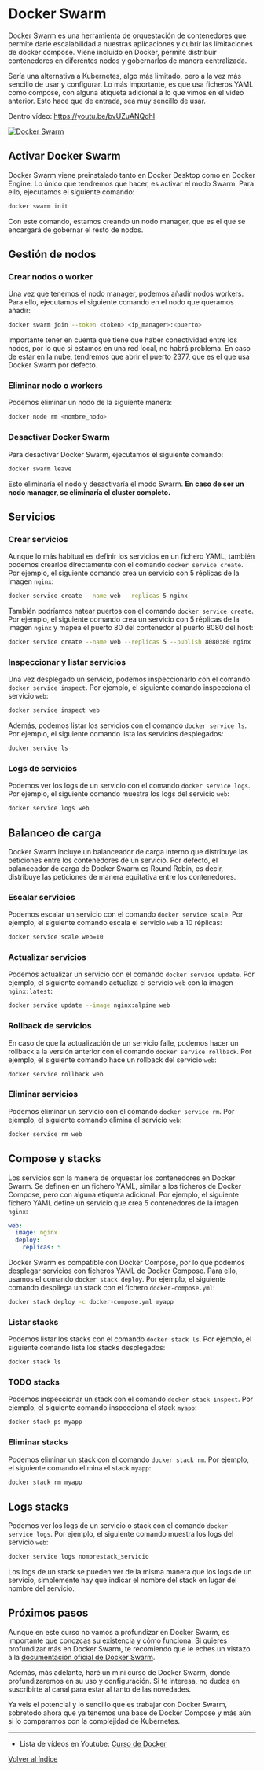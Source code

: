 # Docker Swarm 
Docker Swarm es una herramienta de orquestación de contenedores que permite darle escalabilidad a nuestras aplicaciones y cubrir las limitaciones de docker compose. Viene incluido en Docker, permite distribuir contenedores en diferentes nodos y gobernarlos de manera centralizada. 

Sería una alternativa a Kubernetes, algo más limitado, pero a la vez más sencillo de usar y configurar. Lo más importante, es que usa ficheros YAML como compose, con alguna etiqueta adicional a lo que vimos en el vídeo anterior. Esto hace que de entrada, sea muy sencillo de usar. 

Dentro vídeo: https://youtu.be/bvUZuANQdhI

[![Docker Swarm](https://img.youtube.com/vi/bvUZuANQdhI/maxresdefault.jpg )](https://www.youtube.com/watch?v=bvUZuANQdhI)


## Activar Docker Swarm
Docker Swarm viene preinstalado tanto en Docker Desktop como en Docker Engine. Lo único que tendremos que hacer, es activar el modo Swarm. Para ello, ejecutamos el siguiente comando:
```bash
docker swarm init
```
Con este comando, estamos creando un nodo manager, que es el que se encargará de gobernar el resto de nodos.

## Gestión de nodos

### Crear nodos o worker
Una vez que tenemos el nodo manager, podemos añadir nodos workers. Para ello, ejecutamos el siguiente comando en el nodo que queramos añadir:
```bash
docker swarm join --token <token> <ip_manager>:<puerto>
```

Importante tener en cuenta que tiene que haber conectividad entre los nodos, por lo que si estamos en una red local, no habrá problema. En caso de estar en la nube, tendremos que abrir el puerto 2377, que es el que usa Docker Swarm por defecto.

### Eliminar nodo o workers
Podemos eliminar un nodo de la siguiente manera:
```bash
docker node rm <nombre_nodo>
```

### Desactivar Docker Swarm
Para desactivar Docker Swarm, ejecutamos el siguiente comando:
```bash
docker swarm leave
```
Esto eliminaría el nodo y desactivaría el modo Swarm. **En caso de ser un nodo manager, se eliminaría el cluster completo.**


## Servicios

### Crear servicios
Aunque lo más habitual es definir los servicios en un fichero YAML, también podemos crearlos directamente con el comando `docker service create`. Por ejemplo, el siguiente comando crea un servicio con 5 réplicas de la imagen `nginx`:
```bash
docker service create --name web --replicas 5 nginx
```

También podríamos natear puertos con el comando `docker service create`. Por ejemplo, el siguiente comando crea un servicio con 5 réplicas de la imagen `nginx` y mapea el puerto 80 del contenedor al puerto 8080 del host:
```bash
docker service create --name web --replicas 5 --publish 8080:80 nginx
```


### Inspeccionar y listar servicios
Una vez desplegado un servicio, podemos inspeccionarlo con el comando `docker service inspect`. Por ejemplo, el siguiente comando inspecciona el servicio `web`:
```bash
docker service inspect web
```

Además, podemos listar los servicios con el comando `docker service ls`. Por ejemplo, el siguiente comando lista los servicios desplegados:
```bash
docker service ls
```

### Logs de servicios
Podemos ver los logs de un servicio con el comando `docker service logs`. Por ejemplo, el siguiente comando muestra los logs del servicio `web`:
```bash
docker service logs web
```



## Balanceo de carga
Docker Swarm incluye un balanceador de carga interno que distribuye las peticiones entre los contenedores de un servicio. Por defecto, el balanceador de carga de Docker Swarm es Round Robin, es decir, distribuye las peticiones de manera equitativa entre los contenedores.




### Escalar servicios
Podemos escalar un servicio con el comando `docker service scale`. Por ejemplo, el siguiente comando escala el servicio `web` a 10 réplicas:
```bash
docker service scale web=10
```


### Actualizar servicios
Podemos actualizar un servicio con el comando `docker service update`. Por ejemplo, el siguiente comando actualiza el servicio `web` con la imagen `nginx:latest`:
```bash
docker service update --image nginx:alpine web
```

### Rollback de servicios
En caso de que la actualización de un servicio falle, podemos hacer un rollback a la versión anterior con el comando `docker service rollback`. Por ejemplo, el siguiente comando hace un rollback del servicio `web`:
```bash
docker service rollback web
```

### Eliminar servicios
Podemos eliminar un servicio con el comando `docker service rm`. Por ejemplo, el siguiente comando elimina el servicio `web`:
```bash
docker service rm web
```


## Compose y stacks
Los servicios son la manera de orquestar los contenedores en Docker Swarm. Se definen en un fichero YAML, similar a los ficheros de Docker Compose, pero con alguna etiqueta adicional. Por ejemplo, el siguiente fichero YAML define un servicio que crea 5 contenedores de la imagen `nginx`:

```yaml
web:
  image: nginx
  deploy:
    replicas: 5
```


Docker Swarm es compatible con Docker Compose, por lo que podemos desplegar servicios con ficheros YAML de Docker Compose. Para ello, usamos el comando `docker stack deploy`. Por ejemplo, el siguiente comando despliega un stack con el fichero `docker-compose.yml`:
```bash
docker stack deploy -c docker-compose.yml myapp
```

### Listar stacks
Podemos listar los stacks con el comando `docker stack ls`. Por ejemplo, el siguiente comando lista los stacks desplegados:
```bash
docker stack ls
```

### TODO stacks
Podemos inspeccionar un stack con el comando `docker stack inspect`. Por ejemplo, el siguiente comando inspecciona el stack `myapp`:
```bash
docker stack ps myapp
```

### Eliminar stacks
Podemos eliminar un stack con el comando `docker stack rm`. Por ejemplo, el siguiente comando elimina el stack `myapp`:
```bash
docker stack rm myapp
```

## Logs  stacks
Podemos ver los logs de un servicio o stack con el comando `docker service logs`. Por ejemplo, el siguiente comando muestra los logs del servicio `web`:
```bash
docker service logs nombrestack_servicio
```

Los logs de un stack se pueden ver de la misma manera que los logs de un servicio, simplemente hay que indicar el nombre del stack en lugar del nombre del servicio.


## Próximos pasos
Aunque en este curso no vamos a profundizar en Docker Swarm, es importante que conozcas su existencia y cómo funciona. Si quieres profundizar más en Docker Swarm, te recomiendo que le eches un vistazo a la [documentación oficial de Docker Swarm](https://docs.docker.com/engine/swarm/).

Además, más adelante, haré un mini curso de Docker Swarm, donde profundizaremos en su uso y configuración. Si te interesa, no dudes en suscribirte al canal para estar al tanto de las novedades.

Ya veis el potencial y lo sencillo que es trabajar con Docker Swarm, sobretodo ahora que ya tenemos una base de Docker Compose y más aún si lo comparamos con la complejidad de Kubernetes.



---
* Lista de vídeos en Youtube: [Curso de Docker](https://www.youtube.com/playlist?list=PLQhxXeq1oc2n7YnjRhq7qVMzZWtDY7Zz0)

[Volver al índice](README.md#índice)


